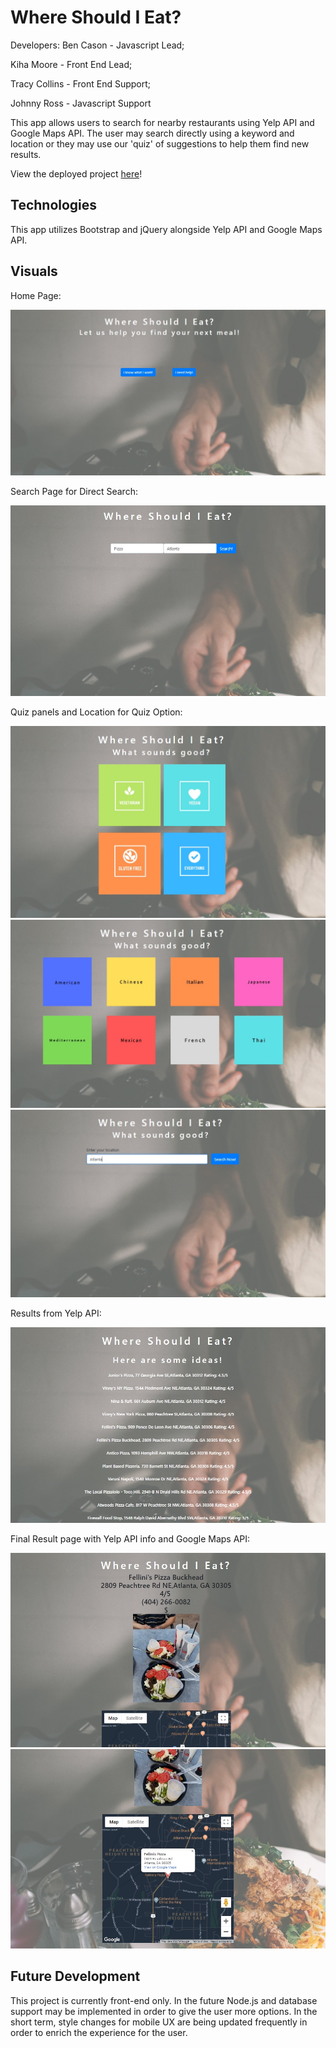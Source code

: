 # Where Should I Eat?

Developers:
Ben Cason - Javascript Lead;

Kiha Moore - Front End Lead;

Tracy Collins - Front End Support;

Johnny Ross - Javascript Support

This app allows users to search for nearby restaurants using Yelp API and Google Maps API. The user may search directly using a keyword and location or they may use our 'quiz' of suggestions to help them find new results.

View the deployed project [here](https://bcason9.github.io/project1/)!

## Technologies

This app utilizes Bootstrap and jQuery alongside Yelp API and Google Maps API.

## Visuals

Home Page:

![](assets/images/ScreenshotHome.jpg)

Search Page for Direct Search:

![](assets/images/ScreenshotSearch.jpg)

Quiz panels and Location for Quiz Option:

![](assets/images/SSQuiz1.jpg)
![](assets/images/SSQuiz2.jpg)
![](assets/images/SSLocation.jpg)

Results from Yelp API:

![](assets/images/SSResultPage.jpg)

Final Result page with Yelp API info and Google Maps API:

![](assets/images/SSSelected1.jpg)
![](assets/images/SSSelected2.jpg)

## Future Development

This project is currently front-end only. In the future Node.js and database support may be implemented in order to give the user more options. In the short term, style changes for mobile UX are being updated frequently in order to enrich the experience for the user.




